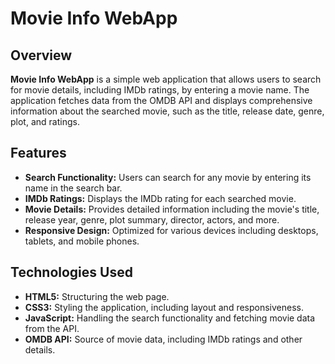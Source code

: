# Movie Info WebApp

## Overview

**Movie Info WebApp** is a simple web application that allows users to search for movie details, including IMDb ratings, by entering a movie name. The application fetches data from the OMDB API and displays comprehensive information about the searched movie, such as the title, release date, genre, plot, and ratings.


## Features

- **Search Functionality:** Users can search for any movie by entering its name in the search bar.
- **IMDb Ratings:** Displays the IMDb rating for each searched movie.
- **Movie Details:** Provides detailed information including the movie's title, release year, genre, plot summary, director, actors, and more.
- **Responsive Design:** Optimized for various devices including desktops, tablets, and mobile phones.

## Technologies Used

- **HTML5:** Structuring the web page.
- **CSS3:** Styling the application, including layout and responsiveness.
- **JavaScript:** Handling the search functionality and fetching movie data from the API.
- **OMDB API:** Source of movie data, including IMDb ratings and other details.
